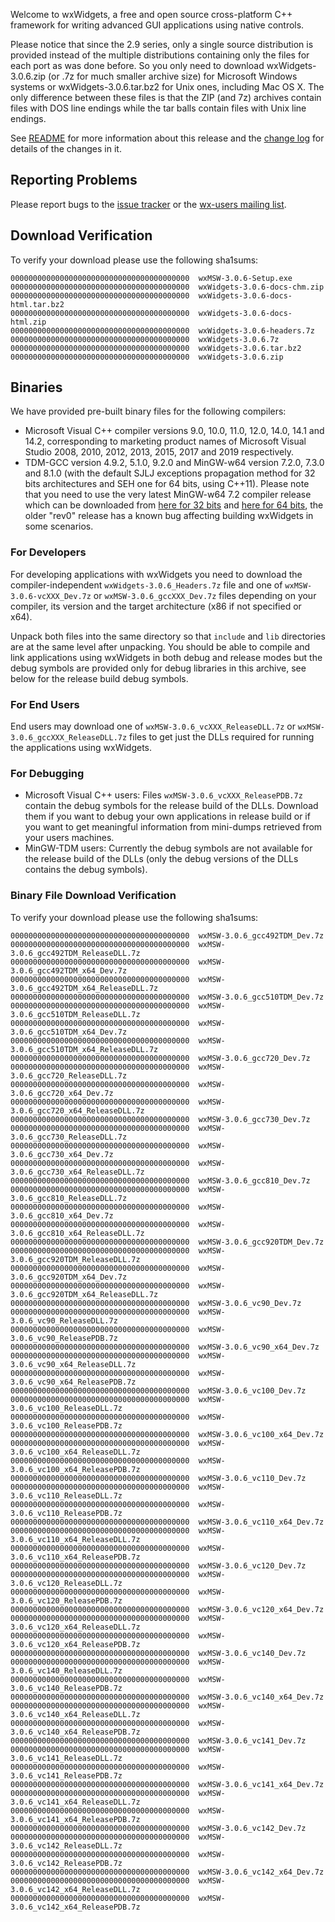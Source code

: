 Welcome to wxWidgets, a free and open source cross-platform C++ framework for writing advanced GUI applications using native controls.

Please notice that since the 2.9 series, only a single source distribution is provided instead of the multiple distributions containing only the files for each port as was done before. So you only need to download wxWidgets-3.0.6.zip (or .7z for much smaller archive size) for Microsoft Windows systems or wxWidgets-3.0.6.tar.bz2 for Unix ones, including Mac OS X. The only difference between these files is that the ZIP (and 7z) archives contain files with DOS line endings while the tar balls contain files with Unix line endings.

See [README](https://raw.githubusercontent.com/wxWidgets/wxWidgets/v3.0.6/docs/readme.txt) for more information about this release and the [change log](https://raw.githubusercontent.com/wxWidgets/wxWidgets/v3.0.6/docs/changes.txt) for details of the changes in it.

## Reporting Problems

Please report bugs to the [issue tracker](http://trac.wxwidgets.org/newticket) or the [wx-users mailing list](http://groups.google.com/group/wx-users).

## Download Verification

To verify your download please use the following sha1sums:

```
0000000000000000000000000000000000000000  wxMSW-3.0.6-Setup.exe
0000000000000000000000000000000000000000  wxWidgets-3.0.6-docs-chm.zip
0000000000000000000000000000000000000000  wxWidgets-3.0.6-docs-html.tar.bz2
0000000000000000000000000000000000000000  wxWidgets-3.0.6-docs-html.zip
0000000000000000000000000000000000000000  wxWidgets-3.0.6-headers.7z
0000000000000000000000000000000000000000  wxWidgets-3.0.6.7z
0000000000000000000000000000000000000000  wxWidgets-3.0.6.tar.bz2
0000000000000000000000000000000000000000  wxWidgets-3.0.6.zip
```

## Binaries

We have provided pre-built binary files for the following compilers:

* Microsoft Visual C++ compiler versions 9.0, 10.0, 11.0, 12.0, 14.0, 14.1 and 14.2, corresponding to marketing product names of Microsoft Visual Studio 2008, 2010, 2012, 2013, 2015, 2017 and 2019 respectively.
* TDM-GCC version 4.9.2, 5.1.0, 9.2.0 and MinGW-w64 version 7.2.0, 7.3.0 and 8.1.0 (with the default SJLJ exceptions propagation method for 32 bits architectures and SEH one for 64 bits, using C++11). Please note that you need to use the very latest MinGW-w64 7.2 compiler release which can be downloaded from [here for 32 bits](https://sourceforge.net/projects/mingw-w64/files/Toolchains%20targetting%20Win32/Personal%20Builds/mingw-builds/7.2.0/threads-win32/sjlj/i686-7.2.0-release-win32-sjlj-rt_v5-rev1.7z/download) and [here for 64 bits](https://sourceforge.net/projects/mingw-w64/files/Toolchains%20targetting%20Win64/Personal%20Builds/mingw-builds/7.2.0/threads-win32/seh/x86_64-7.2.0-release-win32-seh-rt_v5-rev1.7z/download), the older "rev0" release has a known bug affecting building wxWidgets in some scenarios.

### For Developers

For developing applications with wxWidgets you need to download the compiler-independent `wxWidgets-3.0.6_Headers.7z` file and one of `wxMSW-3.0.6-vcXXX_Dev.7z` or `wxMSW-3.0.6_gccXXX_Dev.7z` files depending on your compiler, its version and the target architecture (x86 if not specified or x64).

Unpack both files into the same directory so that `include` and `lib` directories are at the same level after unpacking. You should be able to compile and link applications using wxWidgets in both debug and release modes but the debug symbols are provided only for debug libraries in this archive, see below for the release build debug symbols.

### For End Users

End users may download one of `wxMSW-3.0.6_vcXXX_ReleaseDLL.7z` or `wxMSW-3.0.6_gccXXX_ReleaseDLL.7z` files to get just the DLLs required for running the applications using wxWidgets.

### For Debugging

* Microsoft Visual C++ users: Files `wxMSW-3.0.6_vcXXX_ReleasePDB.7z` contain the debug symbols for the release build of the DLLs. Download them if you want to debug your own applications in release build or if you want to get meaningful information from mini-dumps retrieved from your users machines.
* MinGW-TDM users: Currently the debug symbols are not available for the release build of the DLLs (only the debug versions of the DLLs contains the debug symbols).

### Binary File Download Verification

To verify your download please use the following sha1sums:

```
0000000000000000000000000000000000000000  wxMSW-3.0.6_gcc492TDM_Dev.7z
0000000000000000000000000000000000000000  wxMSW-3.0.6_gcc492TDM_ReleaseDLL.7z
0000000000000000000000000000000000000000  wxMSW-3.0.6_gcc492TDM_x64_Dev.7z
0000000000000000000000000000000000000000  wxMSW-3.0.6_gcc492TDM_x64_ReleaseDLL.7z
0000000000000000000000000000000000000000  wxMSW-3.0.6_gcc510TDM_Dev.7z
0000000000000000000000000000000000000000  wxMSW-3.0.6_gcc510TDM_ReleaseDLL.7z
0000000000000000000000000000000000000000  wxMSW-3.0.6_gcc510TDM_x64_Dev.7z
0000000000000000000000000000000000000000  wxMSW-3.0.6_gcc510TDM_x64_ReleaseDLL.7z
0000000000000000000000000000000000000000  wxMSW-3.0.6_gcc720_Dev.7z
0000000000000000000000000000000000000000  wxMSW-3.0.6_gcc720_ReleaseDLL.7z
0000000000000000000000000000000000000000  wxMSW-3.0.6_gcc720_x64_Dev.7z
0000000000000000000000000000000000000000  wxMSW-3.0.6_gcc720_x64_ReleaseDLL.7z
0000000000000000000000000000000000000000  wxMSW-3.0.6_gcc730_Dev.7z
0000000000000000000000000000000000000000  wxMSW-3.0.6_gcc730_ReleaseDLL.7z
0000000000000000000000000000000000000000  wxMSW-3.0.6_gcc730_x64_Dev.7z
0000000000000000000000000000000000000000  wxMSW-3.0.6_gcc730_x64_ReleaseDLL.7z
0000000000000000000000000000000000000000  wxMSW-3.0.6_gcc810_Dev.7z
0000000000000000000000000000000000000000  wxMSW-3.0.6_gcc810_ReleaseDLL.7z
0000000000000000000000000000000000000000  wxMSW-3.0.6_gcc810_x64_Dev.7z
0000000000000000000000000000000000000000  wxMSW-3.0.6_gcc810_x64_ReleaseDLL.7z
0000000000000000000000000000000000000000  wxMSW-3.0.6_gcc920TDM_Dev.7z
0000000000000000000000000000000000000000  wxMSW-3.0.6_gcc920TDM_ReleaseDLL.7z
0000000000000000000000000000000000000000  wxMSW-3.0.6_gcc920TDM_x64_Dev.7z
0000000000000000000000000000000000000000  wxMSW-3.0.6_gcc920TDM_x64_ReleaseDLL.7z
0000000000000000000000000000000000000000  wxMSW-3.0.6_vc90_Dev.7z
0000000000000000000000000000000000000000  wxMSW-3.0.6_vc90_ReleaseDLL.7z
0000000000000000000000000000000000000000  wxMSW-3.0.6_vc90_ReleasePDB.7z
0000000000000000000000000000000000000000  wxMSW-3.0.6_vc90_x64_Dev.7z
0000000000000000000000000000000000000000  wxMSW-3.0.6_vc90_x64_ReleaseDLL.7z
0000000000000000000000000000000000000000  wxMSW-3.0.6_vc90_x64_ReleasePDB.7z
0000000000000000000000000000000000000000  wxMSW-3.0.6_vc100_Dev.7z
0000000000000000000000000000000000000000  wxMSW-3.0.6_vc100_ReleaseDLL.7z
0000000000000000000000000000000000000000  wxMSW-3.0.6_vc100_ReleasePDB.7z
0000000000000000000000000000000000000000  wxMSW-3.0.6_vc100_x64_Dev.7z
0000000000000000000000000000000000000000  wxMSW-3.0.6_vc100_x64_ReleaseDLL.7z
0000000000000000000000000000000000000000  wxMSW-3.0.6_vc100_x64_ReleasePDB.7z
0000000000000000000000000000000000000000  wxMSW-3.0.6_vc110_Dev.7z
0000000000000000000000000000000000000000  wxMSW-3.0.6_vc110_ReleaseDLL.7z
0000000000000000000000000000000000000000  wxMSW-3.0.6_vc110_ReleasePDB.7z
0000000000000000000000000000000000000000  wxMSW-3.0.6_vc110_x64_Dev.7z
0000000000000000000000000000000000000000  wxMSW-3.0.6_vc110_x64_ReleaseDLL.7z
0000000000000000000000000000000000000000  wxMSW-3.0.6_vc110_x64_ReleasePDB.7z
0000000000000000000000000000000000000000  wxMSW-3.0.6_vc120_Dev.7z
0000000000000000000000000000000000000000  wxMSW-3.0.6_vc120_ReleaseDLL.7z
0000000000000000000000000000000000000000  wxMSW-3.0.6_vc120_ReleasePDB.7z
0000000000000000000000000000000000000000  wxMSW-3.0.6_vc120_x64_Dev.7z
0000000000000000000000000000000000000000  wxMSW-3.0.6_vc120_x64_ReleaseDLL.7z
0000000000000000000000000000000000000000  wxMSW-3.0.6_vc120_x64_ReleasePDB.7z
0000000000000000000000000000000000000000  wxMSW-3.0.6_vc140_Dev.7z
0000000000000000000000000000000000000000  wxMSW-3.0.6_vc140_ReleaseDLL.7z
0000000000000000000000000000000000000000  wxMSW-3.0.6_vc140_ReleasePDB.7z
0000000000000000000000000000000000000000  wxMSW-3.0.6_vc140_x64_Dev.7z
0000000000000000000000000000000000000000  wxMSW-3.0.6_vc140_x64_ReleaseDLL.7z
0000000000000000000000000000000000000000  wxMSW-3.0.6_vc140_x64_ReleasePDB.7z
0000000000000000000000000000000000000000  wxMSW-3.0.6_vc141_Dev.7z
0000000000000000000000000000000000000000  wxMSW-3.0.6_vc141_ReleaseDLL.7z
0000000000000000000000000000000000000000  wxMSW-3.0.6_vc141_ReleasePDB.7z
0000000000000000000000000000000000000000  wxMSW-3.0.6_vc141_x64_Dev.7z
0000000000000000000000000000000000000000  wxMSW-3.0.6_vc141_x64_ReleaseDLL.7z
0000000000000000000000000000000000000000  wxMSW-3.0.6_vc141_x64_ReleasePDB.7z
0000000000000000000000000000000000000000  wxMSW-3.0.6_vc142_Dev.7z
0000000000000000000000000000000000000000  wxMSW-3.0.6_vc142_ReleaseDLL.7z
0000000000000000000000000000000000000000  wxMSW-3.0.6_vc142_ReleasePDB.7z
0000000000000000000000000000000000000000  wxMSW-3.0.6_vc142_x64_Dev.7z
0000000000000000000000000000000000000000  wxMSW-3.0.6_vc142_x64_ReleaseDLL.7z
0000000000000000000000000000000000000000  wxMSW-3.0.6_vc142_x64_ReleasePDB.7z
```
